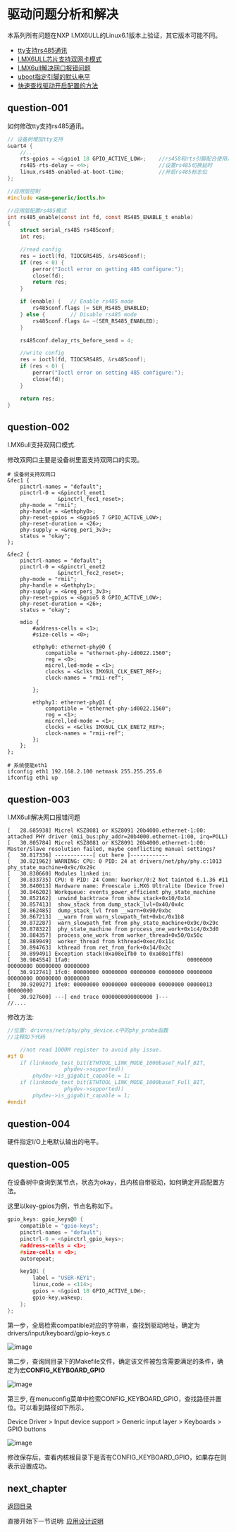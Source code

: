# 驱动问题分析和解决

本系列所有问题在NXP I.MX6ULL的Linux6.1版本上验证，其它版本可能不同。

- [tty支持rs485通讯](#question-001)
- [I.MX6ULL芯片支持双网卡模式](#question-002)
- [I.MX6ull解决网口报错问题](#question-003)
- [uboot指定引脚的默认电平](#question-004)
- [快速查找驱动开启配置的方法](#question-005)

## question-001

如何修改tty支持rs485通讯。

```c
// 设备树增加tty支持
&uart4 {
    //...
    rts-gpios = <&gpio1 18 GPIO_ACTIVE_LOW>;    //rs458和rts引脚配合使用，rts-gpio对应控制引脚
    rs485-rts-delay = <4>;                      //设置rs485切换延时
    linux,rs485-enabled-at-boot-time;           //开启rs485标志位
};

//应用层控制
#include <asm-generic/ioctls.h>

//应用层配置rs485模式
int rs485_enable(const int fd, const RS485_ENABLE_t enable)
{
    struct serial_rs485 rs485conf;
    int res;

    //read config
    res = ioctl(fd, TIOCGRS485, &rs485conf);
    if (res < 0) {
        perror("Ioctl error on getting 485 configure:");
        close(fd);
        return res;
    }

    if (enable) {   // Enable rs485 mode
        rs485conf.flags |= SER_RS485_ENABLED;
    } else {        // Disable rs485 mode
        rs485conf.flags &= ~(SER_RS485_ENABLED);
    }

    rs485conf.delay_rts_before_send = 4;

    //write config
    res = ioctl(fd, TIOCSRS485, &rs485conf);
    if (res < 0) {
        perror("Ioctl error on setting 485 configure:");
        close(fd);
    }

    return res;
}
```

## question-002

I.MX6ull支持双网口模式.

修改双网口主要是设备树里面支持双网口的实现。

```shell
# 设备树支持双网口
&fec1 {
	pinctrl-names = "default";
	pinctrl-0 = <&pinctrl_enet1
				&pinctrl_fec1_reset>;
	phy-mode = "rmii";
	phy-handle = <&ethphy0>;
	phy-reset-gpios = <&gpio5 7 GPIO_ACTIVE_LOW>;
	phy-reset-duration = <26>;
	phy-supply = <&reg_peri_3v3>;
	status = "okay";
};

&fec2 {
	pinctrl-names = "default";
	pinctrl-0 = <&pinctrl_enet2
				&pinctrl_fec2_reset>;
	phy-mode = "rmii";
	phy-handle = <&ethphy1>;
	phy-supply = <&reg_peri_3v3>;
	phy-reset-gpios = <&gpio5 8 GPIO_ACTIVE_LOW>;
	phy-reset-duration = <26>;
	status = "okay";

	mdio {
		#address-cells = <1>;
		#size-cells = <0>;

		ethphy0: ethernet-phy@0 {
			compatible = "ethernet-phy-id0022.1560";
			reg = <0>;
			micrel,led-mode = <1>;
			clocks = <&clks IMX6UL_CLK_ENET_REF>;
			clock-names = "rmii-ref";

		};

		ethphy1: ethernet-phy@1 {
			compatible = "ethernet-phy-id0022.1560";
			reg = <1>;
			micrel,led-mode = <1>;
			clocks = <&clks IMX6UL_CLK_ENET2_REF>;
			clock-names = "rmii-ref";
		};
	};
};

# 系统使能eth1
ifconfig eth1 192.168.2.100 netmask 255.255.255.0
ifconfig eth1 up
```

## question-003

I.MX6ull解决网口报错问题

```shell
[   28.685938] Micrel KSZ8081 or KSZ8091 20b4000.ethernet-1:00: attached PHY driver (mii_bus:phy_addr=20b4000.ethernet-1:00, irq=POLL)
[   30.805784] Micrel KSZ8081 or KSZ8091 20b4000.ethernet-1:00: Master/Slave resolution failed, maybe conflicting manual settings?
[   30.817336] ------------[ cut here ]------------
[   30.821962] WARNING: CPU: 0 PID: 24 at drivers/net/phy/phy.c:1013 phy_state_machine+0x9c/0x29c
[   30.830660] Modules linked in:
[   30.833735] CPU: 0 PID: 24 Comm: kworker/0:2 Not tainted 6.1.36 #11
[   30.840013] Hardware name: Freescale i.MX6 Ultralite (Device Tree)
[   30.846202] Workqueue: events_power_efficient phy_state_machine
[   30.852162]  unwind_backtrace from show_stack+0x10/0x14
[   30.857413]  show_stack from dump_stack_lvl+0x40/0x4c
[   30.862485]  dump_stack_lvl from __warn+0x90/0xbc
[   30.867213]  __warn from warn_slowpath_fmt+0xbc/0x1b8
[   30.872287]  warn_slowpath_fmt from phy_state_machine+0x9c/0x29c
[   30.878322]  phy_state_machine from process_one_work+0x1c4/0x3d0
[   30.884357]  process_one_work from worker_thread+0x50/0x50c
[   30.889949]  worker_thread from kthread+0xec/0x11c
[   30.894763]  kthread from ret_from_fork+0x14/0x2c
[   30.899491] Exception stack(0xa08e1fb0 to 0xa08e1ff8)
[   30.904554] 1fa0:                                     00000000 00000000 00000000 00000000
[   30.912741] 1fc0: 00000000 00000000 00000000 00000000 00000000 00000000 00000000 00000000
[   30.920927] 1fe0: 00000000 00000000 00000000 00000000 00000013 00000000
[   30.927600] ---[ end trace 0000000000000000 ]---
//....
```

修改方法:

```c
//位置: drivres/net/phy/phy_device.c中的phy_probe函数
//注释如下代码

	//not read 1000M register to avoid phy issue.
#if 0
	if (linkmode_test_bit(ETHTOOL_LINK_MODE_1000baseT_Half_BIT,
			      phydev->supported))
		phydev->is_gigabit_capable = 1;
	if (linkmode_test_bit(ETHTOOL_LINK_MODE_1000baseT_Full_BIT,
			      phydev->supported))
		phydev->is_gigabit_capable = 1;
#endif
```

## question-004

硬件指定I/O上电默认输出的电平。

## question-005

在设备树中查询到某节点，状态为okay，且内核自带驱动，如何确定开启配置方法。

这里以key-gpios为例，节点名称如下。

```c
gpio_keys: gpio_keys@0 {
	compatible = "gpio-keys";
	pinctrl-names = "default";
	pinctrl-0 = <&pinctrl_gpio_keys>;
	#address-cells = <1>;
	#size-cells = <0>;
	autorepeat;

	key1@1 {
		label = "USER-KEY1";
		linux,code = <114>;
		gpios = <&gpio1 18 GPIO_ACTIVE_LOW>;
		gpio-key,wakeup;
	};
};
```

第一步，全局检索compatible对应的字符串，查找到驱动地址，确定为drivers/input/keyboard/gpio-keys.c

![image](./image/ch03-x7-01.png)

第二步，查询同目录下的Makefile文件，确定该文件被包含需要满足的条件，确定为宏**CONFIG_KEYBOARD_GPIO**

![image](./image/ch03-x7-02.png)

第三步, 在menuconfig菜单中检索CONFIG_KEYBOARD_GPIO，查找路径并置位。可以看到路径如下所示。

Device Driver > Input device support > Generic input layer > Keyboards > GPIO buttons

![image](./image/ch03-x7-03.png)

修改保存后，查看内核根目录下是否有CONFIG_KEYBOARD_GPIO，如果存在则表示设置成功。

## next_chapter

[返回目录](../README.md)

直接开始下一节说明: [应用设计说明](./ch04-00.application_design.md)
